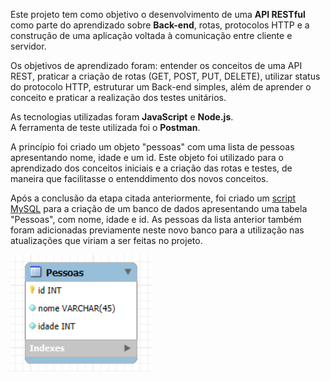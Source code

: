 Este projeto tem como objetivo o desenvolvimento de uma **API RESTful** como parte do aprendizado sobre **Back-end**, rotas, protocolos HTTP e a construção de uma aplicação voltada à comunicação entre cliente e servidor.  


Os objetivos de aprendizado foram: entender os conceitos de uma API REST, praticar a criação de rotas (GET, POST, PUT, DELETE), utilizar status do protocolo HTTP, estruturar um Back-end simples, além de aprender o conceito e praticar a realização dos testes unitários.   


As tecnologias utilizadas foram **JavaScript** e **Node.js**.  
A ferramenta de teste utilizada foi o **Postman**.  


A princípio foi criado um objeto "pessoas" com uma lista de pessoas apresentando nome, idade e um id. Este objeto foi utilizado para o aprendizado dos conceitos iniciais e a criação das rotas e testes, de maneira que facilitasse o entenddimento dos novos conceitos.


Após a conclusão da etapa citada anteriormente, foi criado um [script MySQL](./dbapi.sql) para a criação de um banco de dados apresentando uma tabela "Pessoas", com nome, idade e id. As pessoas da lista anterior também foram adicionadas previamente neste novo banco para a utilização nas atualizações que viriam a ser feitas no projeto. 

![Tabela Pessoas](./imagens/dbapi.png)

